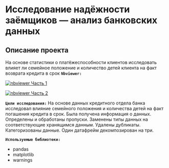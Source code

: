 # Исследование надёжности заёмщиков — анализ банковских данных

## Описание проекта

 На основе статистики о платёжеспособности клиентов исследовать влияет ли семейное положение и количество детей клиента на факт возврата кредита в срок
**`Nbviewer:`** 

[![nbviewer Часть 1](https://img.shields.io/badge/VIEW-nbviewer-orange)](https://nbviewer.org/github/prvdk/Yandex.Practicum.DA/blob/main/2_borrower_reliability_research_analysing_bank_data/2.%20Исследование%20надёжности%20заёмщиков%20—%20анализ%20банковских%20данных%28%20часть%201%29.ipynb)

[![nbviewer Часть 2](https://img.shields.io/badge/VIEW-nbviewer-orange)](https://nbviewer.org/github/prvdk/Yandex.Practicum.DA/blob/main/2_borrower_reliability_research_analysing_bank_data/2.%20Исследование%20надёжности%20заёмщиков%20—%20анализ%20банковских%20данных%28часть%202%29.ipynb)



**`Цели исследования:`** 
На основе данных кредитного отдела банка исследовал влияние семейного положения и количества детей на факт погашения кредита в срок. Была получена информация о данных. Определены и обработаны пропуски. Заменены типы данных на соответствующие хранящимся данным. Удалены дубликаты. Категоризованы данные. Один датафрейм декомпозирован на три.

**`Используемые библиотеки:`**
* pandas
* matplotlib
* warnings
